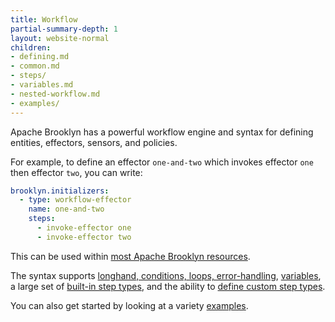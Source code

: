 ```yaml
---
title: Workflow
partial-summary-depth: 1
layout: website-normal
children:
- defining.md
- common.md
- steps/
- variables.md
- nested-workflow.md
- examples/
---
```


Apache Brooklyn has a powerful workflow engine and syntax for defining entities, effectors, sensors, and policies.

For example, to define an effector `one-and-two` which invokes effector `one` then effector `two`, you can write:

```yaml
brooklyn.initializers:
  - type: workflow-effector
    name: one-and-two
    steps:
      - invoke-effector one
      - invoke-effector two
```

This can be used within [most Apache Brooklyn resources](defining.md).

The syntax supports [longhand, conditions, loops, error-handling](common.md), [variables](variables.md),
a large set of [built-in step types](steps/), and the ability to [define custom step types](nested-workflow.md).

You can also get started by looking at a variety [examples](examples/).
